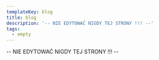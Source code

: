 ```yaml
---
templateKey: blog
title: blog
description: '-- NIE EDYTOWAĆ NIGDY TEJ STRONY !!! --'
tags:
  - empty
---
```

\-- NIE EDYTOWAĆ NIGDY TEJ STRONY !!! --
